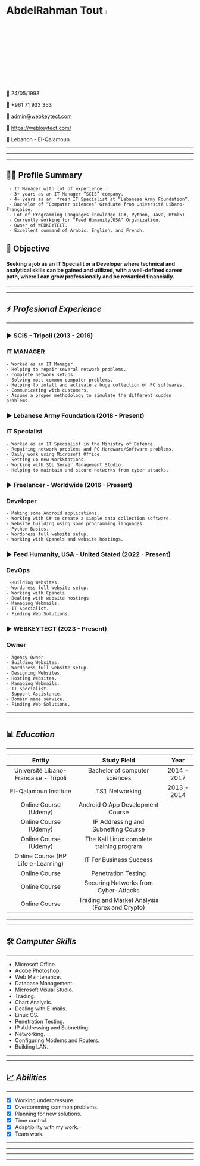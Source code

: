 # **AbdelRahman Tout**  <a href="https://www.gautamkrishnar.com/"><img src="https://media.giphy.com/media/hvRJCLFzcasrR4ia7z/giphy.gif" width="5%"></a>

📅   24/05/1993

📱 +961 71 933 353 

📧 admin@webkeytect.com

🎯 https://webkeytect.com/

🏁 Lebanon - El-Qalamoun


---
---
---

## 👨‍💻 **Profile Summary**

     - IT Manager with lot of experience . 
     - 3+ years as an IT Manager “SCIS” company.
     - 4+ years as an  fresh IT Specialist at “Lebanese Army Foundation”. 
     - Bachelor of “Computer sciences” Graduate from Université Libano-Française. 
     - Lot of Programming Languages knowledge (C#, Python, Java, Html5).  
     - Currently working for "Feed Humanity,USA" Organization.
     - Owner of WEBKEYTECT.
     - Excellent command of Arabic, English, and French.  

## 🌱 **Objective**

#### Seeking a job as an IT Specialit or a Developer where technical and analytical skills can be gained and utilized, with a well-defined career path, where I can grow professionally and be rewarded financially. 
---
---

## ⚡ ***Profesional Experience***

---

### ▶️ **SCIS - Tripoli (2013 - 2016)**
### **IT MANAGER**

    - Worked as an IT Manager.
    - Helping to repair several network problems.
    - Complete network setups.	
    - Solving most common computer problems.
    - Helping to intall and activate a huge collection of PC softwares.
    - Communicating with customers.
    - Assume a proper methodology to simulate the different sudden problems. 

### ▶️ **Lebanese Army Foundation (2018 - Present)**
### **IT Specialist**

    - Worked as an IT Specialist in the Ministry of Defence.
    - Repairing network problems and PC Hardware/Software problems.
    - Daily work using Microsoft Office.	
    - Setting up new WorkStations.
    - Working with SQL Server Management Studio.
    - Helping to maintain and secure networks from cyber attacks.


### ▶️ **Freelancer - Worldwide (2016 - Present)**
### **Developer**

    - Making some Android applications.
    - Working with C# to create a simple data collection software.
    - Website building using some programming languages.	
    - Python Basics.
    - Wordpress full website setup.
    - Working with Cpanels and website hostings.

### ▶️ **Feed Humanity, USA - United Stated (2022 - Present)**
### **DevOps**

     -Building Websites.
    - Wordpress full website setup.
    - Working with Cpanels 
    - Dealing with website hostings.
    - Managing Webmails.
    - IT Specialist.
    - Finding Web Solutions.

### ▶️ **WEBKEYTECT (2023 - Present)**
### **Owner**

    - Agency Owner.
    - Building Websites.
    - Wordpress full website setup.
    - Designing Websites.
    - Hosting Websites.
    - Managing Webmails.
    - IT Specialist.
    - Support Assistance.
    - Domain name service.
    - Finding Web Solutions.

---
---

## 📊 ***Education***
---


| Entity | Study Field | Year |
|:---------:|:-------------:|:-----:|
| Université Libano-Francaise - Tripoli| Bachelor of computer sciences | 2014 - 2017 |
| El-Qalamoun Institute  | TS1 Networking | 2013 - 2014 |
| Online Course (Udemy)| Android O App Development Course |  |
| Online Course (Udemy) | IP Addressing and Subnetting Course  |  |
| Online Course (Udemy)| The Kali Linux complete training program  |  |
| Online Course (HP Life e-Learning)| IT For Business Success  |  |
| Online Course | Penetration Testing  |  |
| Online Course | Securing Networks from Cyber-Attacks  |  |
| Online Course | Trading and Market Analysis (Forex and Crypto)  |  |

---
---

## 🛠️ ***Computer Skills***
---

- Microsoft Office.
- Adobe Photoshop.
- Web Maintenance.
- Database Management.
- Microsoft Visual Studio.
- Trading.
- Chart Analysis.
- Dealing with E-mails.
- Linux OS.
- Penetration Testing.
- IP Addressing and Subnetting.
- Networking.
- Configuring Modems and Routers.
- Building LAN.

---
---

## 📈 ***Abilities***
---

- [x] Working underpressure.
- [x] Overcomming common problems.
- [x] Planning for new solutions.
- [x] Time control.
- [x] Adaptibility with my work.
- [x] Team work.

---
---
---
---
